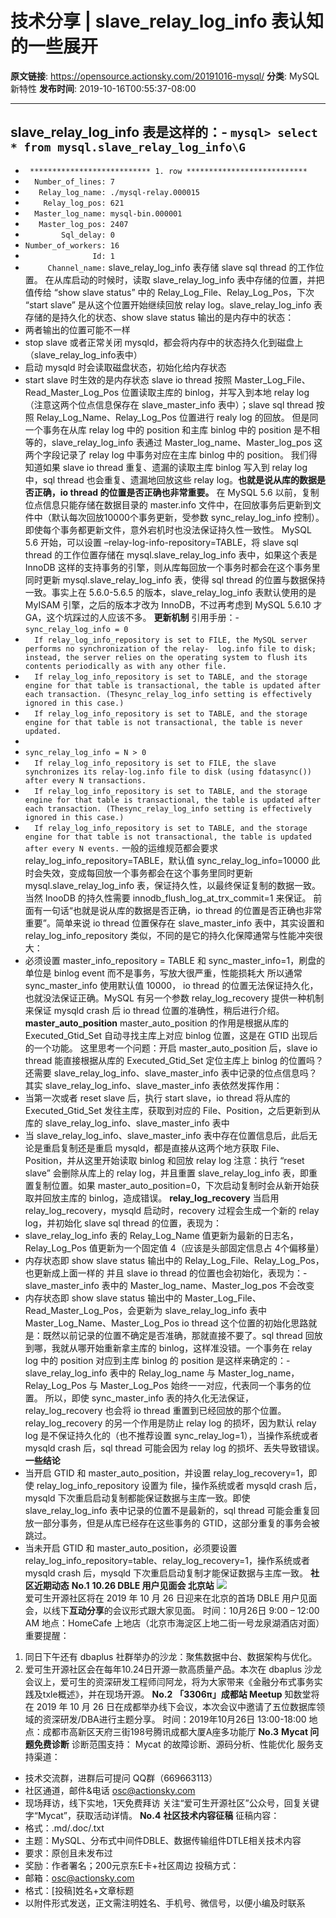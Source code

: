 # 技术分享 | slave_relay_log_info 表认知的一些展开

**原文链接**: https://opensource.actionsky.com/20191016-mysql/
**分类**: MySQL 新特性
**发布时间**: 2019-10-16T00:55:37-08:00

---

slave_relay_log_info 表是这样的：- `mysql> select * from mysql.slave_relay_log_info\G`
- 
- ` *************************** 1. row ***************************`
- `  Number_of_lines: 7`
- `   Relay_log_name: ./mysql-relay.000015`
- `    Relay_log_pos: 621`
- `  Master_log_name: mysql-bin.000001`
- `   Master_log_pos: 2407`
- `        Sql_delay: 0`
- `Number_of_workers: 16`
- `               Id: 1`
- `     Channel_name:`
slave_relay_log_info 表存储 slave sql thread 的工作位置。
在从库启动的时候时，读取 slave_relay_log_info 表中存储的位置，并把值传给 &#8220;show slave status&#8221; 中的 Relay_Log_File、Relay_Log_Pos，下次 &#8220;start slave&#8221; 是从这个位置开始继续回放 relay log。slave_relay_log_info 表存储的是持久化的状态、show slave status 输出的是内存中的状态：
- 两者输出的位置可能不一样
- stop slave 或者正常关闭 mysqld，都会将内存中的状态持久化到磁盘上（slave_relay_log_info表中）
- 启动 mysqld 时会读取磁盘状态，初始化给内存状态
- start slave 时生效的是内存状态
slave io thread 按照 Master_Log_File、Read_Master_Log_Pos 位置读取主库的 binlog，并写入到本地 relay log（注意这两个位点信息保存在 slave_master_info 表中）；slave sql thread 按照 Relay_Log_Name、Relay_Log_Pos 位置进行 realy log 的回放。
但是同一个事务在从库 relay log 中的 position 和主库 binlog 中的 position 是不相等的，slave_relay_log_info 表通过 Master_log_name、Master_log_pos 这两个字段记录了 relay log 中事务对应在主库 binlog 中的 position。
我们得知道如果 slave io thread 重复、遗漏的读取主库 binlog 写入到 relay log 中，sql thread 也会重复、遗漏地回放这些 relay log。**也就是说从库的数据是否正确，io thread 的位置是否正确也非常重要。**
在 MySQL 5.6 以前，复制位点信息只能存储在数据目录的 master.info 文件中，在回放事务后更新到文件中（默认每次回放10000个事务更新，受参数 sync_relay_log_info 控制）。即使每个事务都更新文件，意外宕机时也没法保证持久性一致性。
MySQL 5.6 开始，可以设置 &#8211;relay-log-info-repository=TABLE，将 slave sql thread 的工作位置存储在 mysql.slave_relay_log_info 表中，如果这个表是 InnoDB 这样的支持事务的引擎，则从库每回放一个事务时都会在这个事务里同时更新 mysql.slave_relay_log_info 表，使得 sql thread 的位置与数据保持一致。事实上在 5.6.0-5.6.5 的版本，slave_relay_log_info 表默认使用的是 MyISAM 引擎，之后的版本才改为 InnoDB，不过再考虑到 MySQL 5.6.10 才 GA，这个坑踩过的人应该不多。
**更新机制**
引用手册：- `sync_relay_log_info = 0`
- `  If relay_log_info_repository is set to FILE, the MySQL server performs no synchronization of the relay-  log.info file to disk; instead, the server relies on the operating system to flush its contents periodically as with any other file.`
- `  If relay_log_info_repository is set to TABLE, and the storage engine for that table is transactional, the table is updated after each transaction. (Thesync_relay_log_info setting is effectively ignored in this case.)`
- `  If relay_log_info_repository is set to TABLE, and the storage engine for that table is not transactional, the table is never updated.`
- 
- `sync_relay_log_info = N > 0`
- `  If relay_log_info_repository is set to FILE, the slave synchronizes its relay-log.info file to disk (using fdatasync()) after every N transactions.`
- `  If relay_log_info_repository is set to TABLE, and the storage engine for that table is transactional, the table is updated after each transaction. (Thesync_relay_log_info setting is effectively ignored in this case.)`
- `  If relay_log_info_repository is set to TABLE, and the storage engine for that table is not transactional, the table is updated after every N events.`
一般的运维规范都会要求 relay_log_info_repository=TABLE，默认值 sync_relay_log_info=10000 此时会失效，变成每回放一个事务都会在这个事务里同时更新 mysql.slave_relay_log_info 表，保证持久性，以最终保证复制的数据一致。当然 InooDB 的持久性需要 innodb_flush_log_at_trx_commit=1 来保证。
前面有一句话“也就是说从库的数据是否正确，io thread 的位置是否正确也非常重要”。简单来说 io thread 位置保存在 slave_master_info 表中，其实设置和 relay_log_info_repository 类似，不同的是它的持久化保障通常与性能冲突很大：
- 必须设置 master_info_repository = TABLE 和 sync_master_info=1，刷盘的单位是 binlog event 而不是事务，写放大很严重，性能损耗大
所以通常 sync_master_info 使用默认值 10000， io thread 的位置无法保证持久化，也就没法保证正确。MySQL 有另一个参数 relay_log_recovery 提供一种机制来保证 mysqld crash 后 io thread 位置的准确性，稍后进行介绍。
**master_auto_position**
master_auto_position 的作用是根据从库的 Executed_Gtid_Set 自动寻找主库上对应 binlog 位置，这是在 GTID 出现后的一个功能。
这里思考一个问题：开启 master_auto_position 后，slave io thread 能直接根据从库的 Executed_Gtid_Set 定位主库上 binlog 的位置吗？还需要 slave_relay_log_info、slave_master_info 表中记录的位点信息吗？
其实 slave_relay_log_info、slave_master_info 表依然发挥作用：
- 当第一次或者 reset slave 后，执行 start slave，io thread 将从库的 Executed_Gtid_Set 发往主库，获取到对应的 File、Position，之后更新到从库的 slave_relay_log_info、slave_master_info 表中
- 当 slave_relay_log_info、slave_master_info 表中存在位置信息后，此后无论是重启复制还是重启 mysqld，都是直接从这两个地方获取 File、Position，并从这里开始读取 binlog 和回放 relay log
注意：执行 &#8220;reset slave&#8221; 会删除从库上的 relay log，并且重置 slave_relay_log_info 表，即重置复制位置。如果 master_auto_position=0，下次启动复制时会从新开始获取并回放主库的 binlog，造成错误。
**relay_log_recovery**
当启用 relay_log_recovery，mysqld 启动时，recovery 过程会生成一个新的 relay log，并初始化 slave sql thread 的位置，表现为：
- slave_relay_log_info 表的 Relay_Log_Name 值更新为最新的日志名， Relay_Log_Pos 值更新为一个固定值 4（应该是头部固定信息占 4个偏移量）
- 内存状态即 show slave status 输出中的 Relay_Log_File、Relay_Log_Pos，也更新成上面一样的
并且 slave io thread 的位置也会初始化，表现为：- slave_master_info 表中的 Master_log_name、Master_log_pos 不会改变
- 内存状态即 show slave status 输出中的 Master_Log_File、Read_Master_Log_Pos，会更新为 slave_relay_log_info 表中 Master_Log_Name、Master_Log_Pos
io thread 这个位置的初始化思路就是：既然以前记录的位置不确定是否准确，那就直接不要了。sql thread 回放到哪，我就从哪开始重新拿主库的 binlog，这样准没错。一个事务在 relay log 中的 position 对应到主库 binlog 的 position 是这样来确定的：- slave_relay_log_info 表中的 Relay_log_name 与 Master_log_name，Relay_Log_Pos 与 Master_Log_Pos 始终一一对应，代表同一个事务的位置。
所以，即使 sync_master_info 表的持久化无法保证，relay_log_recovery 也会将 io thread 重置到已经回放的那个位置。
relay_log_recovery 的另一个作用是防止 relay log 的损坏，因为默认 relay log 是不保证持久化的（也不推荐设置 sync_relay_log=1），当操作系统或者 mysqld crash 后，sql thread 可能会因为 relay log 的损坏、丢失导致错误。
**一些结论**
- 当开启 GTID 和 master_auto_position，并设置 relay_log_recovery=1，即使 relay_log_info_repository 设置为 file，操作系统或者 mysqld crash 后，mysqld 下次重启启动复制都能保证数据与主库一致。即使 slave_relay_log_info 表中记录的位置不是最新的，sql thread 可能会重复回放一部分事务，但是从库已经存在这些事务的 GTID，这部分重复的事务会被跳过。
- 当未开启 GTID 和 master_auto_position，必须要设置 relay_log_info_repository=table、relay_log_recovery=1，操作系统或者 mysqld crash 后，mysqld 下次重启启动复制才能保证数据与主库一致。
**社区近期动态**
**No.1**
**10.26 DBLE 用户见面会 北京站**
![](https://opensource.actionsky.com/wp-content/uploads/2019/09/默认标题_横版海报_2019.09.16.jpg)											
爱可生开源社区将在 2019 年 10 月 26 日迎来在北京的首场 DBLE 用户见面会，以线下**互动分享**的会议形式跟大家见面。
时间：10月26日 9:00 &#8211; 12:00 AM
地点：HomeCafe 上地店（北京市海淀区上地二街一号龙泉湖酒店对面）
重要提醒：
1. 同日下午还有 dbaplus 社群举办的沙龙：聚焦数据中台、数据架构与优化。
2. 爱可生开源社区会在每年10.24日开源一款高质量产品。本次在 dbaplus 沙龙会议上，爱可生的资深研发工程师闫阿龙，将为大家带来《金融分布式事务实践及txle概述》，并在现场开源。
**No.2**
**「3306π」成都站 Meetup**
知数堂将在 2019 年 10 月 26 日在成都举办线下会议，本次会议中邀请了五位数据库领域的资深研发/DBA进行主题分享。
时间：2019年10月26日 13:00-18:00
地点：成都市高新区天府三街198号腾讯成都大厦A座多功能厅
**No.3**
**Mycat 问题免费诊断**
诊断范围支持：
Mycat 的故障诊断、源码分析、性能优化
服务支持渠道：
- 技术交流群，进群后可提问
QQ群（669663113）
- 社区通道，邮件&电话
osc@actionsky.com
- 现场拜访，线下实地，1天免费拜访
关注“爱可生开源社区”公众号，回复关键字“Mycat”，获取活动详情。
**No.4**
**社区技术内容征稿**
征稿内容：
- 格式：.md/.doc/.txt
- 主题：MySQL、分布式中间件DBLE、数据传输组件DTLE相关技术内容
- 要求：原创且未发布过
- 奖励：作者署名；200元京东E卡+社区周边
投稿方式：
- 邮箱：osc@actionsky.com
- 格式：[投稿]姓名+文章标题
- 以附件形式发送，正文需注明姓名、手机号、微信号，以便小编及时联系